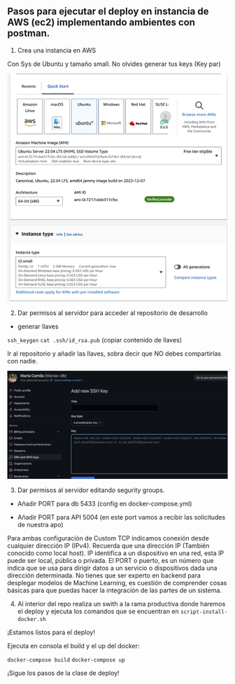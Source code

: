 ## Pasos para ejecutar el deploy en instancia de AWS (ec2) implementando ambientes con postman.


1. Crea una instancia en AWS

Con Sys de Ubuntu y tamaño small. No olvides generar tus keys (Key par)

<img src="images/creacion_ec2.png/">

2. Dar permisos al servidor para acceder al repositorio de desarrollo

* generar llaves 

`ssh_keygen`
`cat .ssh/id_rsa.pub` (copiar contenido de llaves)

Ir al repositorio y añadir las llaves, sobra decir que NO debes compartirlas con nadie. 

<img src="images/copiar_llaves_github.png/">

3. Dar permisos al servidor editando segurity groups.

* Añadir PORT para db 5433 (config en docker-compose.yml)

* Añadir PORT para API 5004 (en este port vamos a recibir las solicitudes de nuestra apo)

Para ambas configuración de Custom TCP indicamos conexión desde cualquier dirección IP (IPv4). Recuerda que una dirección IP (También conocido como local host). IP identifica a un dispositivo en una red, esta IP puede ser local, pública o privada. El PORT o puerto, es un número que indica que se usa para dirigir datos a un servicio o dispositivos dada una dirección determinada. No tienes que ser experto en backend para desplegar modelos de Machine Learning, es cuestión de comprender cosas básicas para que puedas hacer la integración de las partes de un sistema. 


4. Al interior del repo realiza un swith a la rama productiva donde haremos el deploy y ejecuta los comandos que se encuentran en `script-install-docker.sh`


¡Estamos listos para el deploy!

Ejecuta en consola el build y el up del docker: 

`docker-compose build`
`docker-compose up`

¡Sigue los pasos de la clase de deploy!


